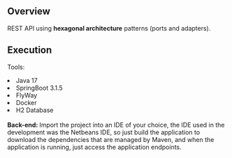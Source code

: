 ## Overview

REST API using <strong>hexagonal architecture</strong> patterns (ports and adapters).

## Execution

Tools:
<li> Java 17 </li>
<li> SpringBoot 3.1.5 </li>
<li> FlyWay </li>
<li> Docker </li>
<li> H2 Database </li>
<br>
<strong>Back-end: </strong>
Import the project into an IDE of your choice, the IDE used in the development was the Netbeans IDE, 
so just build the application to download the dependencies that are managed by Maven, and when the application is running, 
just access the application endpoints.
